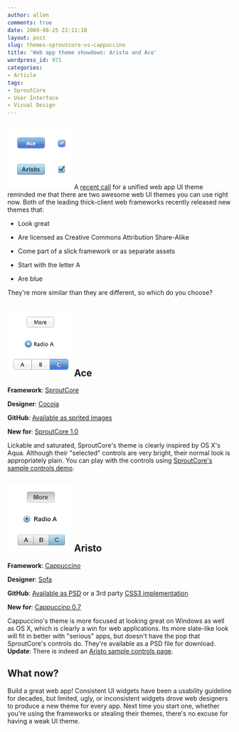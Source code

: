 ```yaml
---
author: allen
comments: true
date: 2009-08-25 22:11:18
layout: post
slug: themes-sproutcore-vs-cappuccino
title: 'Web app theme showdown: Aristo and Ace'
wordpress_id: 971
categories:
- Article
tags:
- SproutCore
- User Interface
- Visual Design
---
```


![Some lickably good UI elements. Ace tastes like sour raspberry.](/images/wp-uploads/2009/08/ace-aristo.png)A [recent call](http://www.usabilitypost.com/2009/08/24/unified-set-of-styles-for-web-interfaces/) for a unified web app UI theme reminded me that there are two awesome web UI themes you can use right now. Both of the leading thick-client web frameworks recently released new themes that:



	
  * Look great

	
  * Are licensed as Creative Commons Attribution Share-Alike

	
  * Come part of a slick framework or as separate assets

	
  * Start with the letter A

	
  * Are blue


They're more similar than they are different, so which do you choose?


## ![SproutCore's Ace theme.](/images/wp-uploads/2009/08/ace1.png)Ace


**Framework**: [SproutCore](http://www.sproutcore.com/)

**Designer**: [Cocoia](http://www.cocoia.com/)

**GitHub**: [Available as sprited images](http://github.com/sproutit/sproutcore/tree/master/themes/standard_theme)

**New for**: [SproutCore 1.0](http://blog.sproutcore.com/post/147444894/introducing-ace)

Lickable and saturated, SproutCore's theme is clearly inspired by OS X's Aqua. Although their "selected" controls are very bright, their normal look is appropriately plain. You can play with the controls using [SproutCore's sample controls demo](http://demo.sproutcore.com/sample_controls/).


## ![Cappuccino's Aristo theme.](/images/wp-uploads/2009/08/aristo1.png)Aristo


**Framework**: [Cappuccino](http://cappuccino.org/)

**Designer**: [Sofa](http://www.madebysofa.com/)

**GitHub**: [Available as PSD](http://github.com/280north/aristo/tree/master) or a 3rd party [CSS3 implementation](http://github.com/maccman/aristo/tree/master)

**New for**: [Cappuccino 0.7](http://cappuccino.org/discuss/2009/05/20/cappuccino-07-now-available/)

Cappuccino's theme is more focused at looking great on Windows as well as OS X, which is clearly a win for web applications. Its more slate-like look will fit in better with "serious" apps, but doesn't have the pop that SproutCore's controls do. They're available as a PSD file for download. **Update**: There is indeed an [Aristo sample controls page](http://cappuccino.org/aristo/showcase/).


## What now?


Build a great web app! Consistent UI widgets have been a usability guideline for decades, but limited, ugly, or inconsistent widgets drove web designers to produce a new theme for every app. Next time you start one, whether you're using the frameworks or stealing their themes, there's no excuse for having a weak UI theme.
